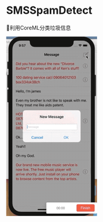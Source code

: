 # SMSSpamDetect

📱利用CoreML分类垃圾信息

![](https://github.com/JiaoLiu/SMSSpamDetect/blob/master/demo.gif)
